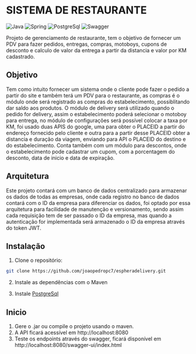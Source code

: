 # SISTEMA DE RESTAURANTE

![Java](https://img.shields.io/badge/java-%23ED8B00.svg?style=for-the-badge&logo=openjdk&logoColor=white)
![Spring](https://img.shields.io/badge/spring-%236DB33F.svg?style=for-the-badge&logo=spring&logoColor=white)
![PostgreSql](https://img.shields.io/badge/PostgreSQL-316192?style=for-the-badge&logo=postgresql&logoColor=white)
![Swagger](	https://img.shields.io/badge/Swagger-85EA2D?style=for-the-badge&logo=Swagger&logoColor=white)

Projeto de gerenciamento de restaurante, tem o objetivo de fornecer um PDV para fazer pedidos, entregas, compras, motoboys, cupons de desconto e calculo de valor da entrega a partir da distancia e valor por KM cadastrado.

## Objetivo

Tem como intuito fornecer um sistema onde o cliente pode fazer o pedido a partir do site e também terá um PDV para o restaurante, as compras é o módulo onde será registrado as compras do estabelecimento, possiblitando dar saldo aos produtos. 
O módulo de delivery será utilizado quando o pedido for delivery, assim o estabelecimento poderá selecionar o motoboy para entrega, no módulo de configurações será possível colocar a taxa por KM, foi usado duas APIS do google, uma para obter o PLACEID a partir do endereço fornecido pelo cliente e outra para a partir desse PLACEID obter a distancia e duração da viagem, enviando para API o PLACEID do destino e do estabelecimento.
Conta também com um módulo para descontos, onde o estabelecimento pode cadastrar um cupom, com a porcentagem do desconto, data de inicio e data de expiração.

## Arquitetura

Este projeto contará com um banco de dados centralizado para armazenar os dados de todas as empresas, onde cada registro no banco de dados contará com o ID da empresa para diferenciar os dados, foi optado por essa arquitetura para facilidade de manutenção e versionamento, sendo assim cada requisição tem de ser passado o ID da empresa, mas quando a autenticação for implementada será armazenado o ID da empresa através do token JWT.

## Instalação

1. Clone o repositório:

```bash
git clone https://github.com/joaopedropc7/espheradelivery.git
```

2. Instale as dependências com o Maven

3. Instale [PostgreSql](https://www.postgresql.org/download/)


## Inicio

1. Gere o .jar ou compile o projeto usando o maven.
2. A API ficará acessível em http://localhost:8080
3. Teste os endpoints através do swagger, ficará disponível em http://localhost:8080/swagger-ui/index.html

